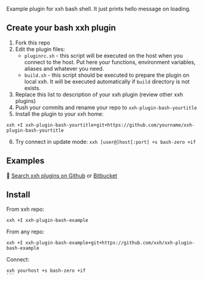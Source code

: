 Example plugin for xxh bash shell. It just prints hello message on loading. 

## Create your bash xxh plugin
1. Fork this repo
2. Edit the plugin files:
    * `pluginrc.sh` -  this script will be executed on the host when you connect to the host. Put here your functions, environment variables, aliases and whatever you need.
    * `build.sh` - this script should be executed to prepare the plugin on local xxh. It will be executed automatically if `build` directory is not exists.
3. Replace this list to description of your xxh plugin (review other xxh plugins)
4. Push your commits and rename your repo to `xxh-plugin-bash-yourtitle`
5. Install the plugin to your xxh home:
```
xxh +I xxh-plugin-bash-yourtitle+git+https://github.com/yourname/xxh-plugin-bash-yourtitle
```
6. Try connect in update mode: `xxh [user@]host[:port] +s bash-zero +if`

## Examples

🔎 [Search xxh plugins on Github](https://github.com/search?q=xxh-plugin-bash&type=Repositories) or [Bitbucket](https://bitbucket.org/repo/all?name=xxh-plugin-bash)


## Install
From xxh repo:
```
xxh +I xxh-plugin-bash-example
```
From any repo:
```
xxh +I xxh-plugin-bash-example+git+https://github.com/xxh/xxh-plugin-bash-example
```    
Connect:
``````
xxh yourhost +s bash-zero +if
```
